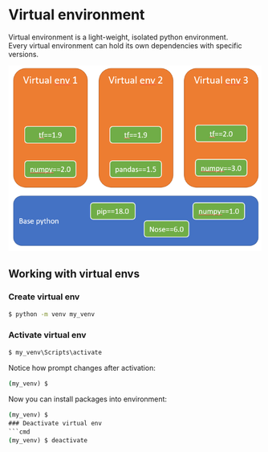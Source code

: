 # Virtual environment
Virtual environment is a light-weight, isolated python environment.  
Every virtual environment can hold its own dependencies with specific versions.  

![](/images/p21-venv.PNG)
## Working with virtual envs
### Create virtual env
```cmd
$ python -m venv my_venv
```
### Activate virtual env
```cmd
$ my_venv\Scripts\activate
```
Notice how prompt changes after activation:
```cmd
(my_venv) $
```
Now you can install packages into environment:
```cmd
(my_venv) $
### Deactivate virtual env
```cmd
(my_venv) $ deactivate
```
<!--stackedit_data:
eyJoaXN0b3J5IjpbMTY0MzUzNjk3OSw3NzkwNzkyMTYsMjExMD
UxMTU0NywtNzYwOTY4MDg3LDE0NTM1Nzg2MzQsLTExMDI0NDg5
NzUsMTk0MjA0MDk0OV19
-->